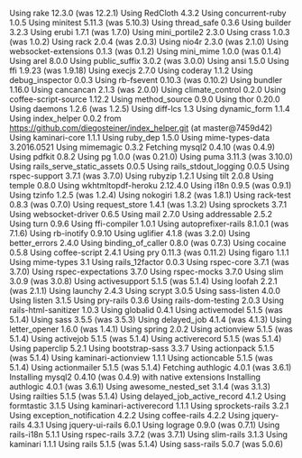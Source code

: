 Using rake 12.3.0 (was 12.2.1)
Using RedCloth 4.3.2
Using concurrent-ruby 1.0.5
Using minitest 5.11.3 (was 5.10.3)
Using thread_safe 0.3.6
Using builder 3.2.3
Using erubi 1.7.1 (was 1.7.0)
Using mini_portile2 2.3.0
Using crass 1.0.3 (was 1.0.2)
Using rack 2.0.4 (was 2.0.3)
Using nio4r 2.3.0 (was 2.1.0)
Using websocket-extensions 0.1.3 (was 0.1.2)
Using mini_mime 1.0.0 (was 0.1.4)
Using arel 8.0.0
Using public_suffix 3.0.2 (was 3.0.0)
Using ansi 1.5.0
Using ffi 1.9.23 (was 1.9.18)
Using execjs 2.7.0
Using coderay 1.1.2
Using debug_inspector 0.0.3
Using rb-fsevent 0.10.3 (was 0.10.2)
Using bundler 1.16.0
Using cancancan 2.1.3 (was 2.0.0)
Using climate_control 0.2.0
Using coffee-script-source 1.12.2
Using method_source 0.9.0
Using thor 0.20.0
Using daemons 1.2.6 (was 1.2.5)
Using diff-lcs 1.3
Using dynamic_form 1.1.4
Using index_helper 0.0.2 from https://github.com/diegosteiner/index_helper.git (at master@7459d42)
Using kaminari-core 1.1.1
Using ruby_dep 1.5.0
Using mime-types-data 3.2016.0521
Using mimemagic 0.3.2
Fetching mysql2 0.4.10 (was 0.4.9)
Using pdfkit 0.8.2
Using pg 1.0.0 (was 0.21.0)
Using puma 3.11.3 (was 3.10.0)
Using rails_serve_static_assets 0.0.5
Using rails_stdout_logging 0.0.5
Using rspec-support 3.7.1 (was 3.7.0)
Using rubyzip 1.2.1
Using tilt 2.0.8
Using temple 0.8.0
Using wkhtmltopdf-heroku 2.12.4.0
Using i18n 0.9.5 (was 0.9.1)
Using tzinfo 1.2.5 (was 1.2.4)
Using nokogiri 1.8.2 (was 1.8.1)
Using rack-test 0.8.3 (was 0.7.0)
Using request_store 1.4.1 (was 1.3.2)
Using sprockets 3.7.1
Using websocket-driver 0.6.5
Using mail 2.7.0
Using addressable 2.5.2
Using turn 0.9.6
Using ffi-compiler 1.0.1
Using autoprefixer-rails 8.1.0.1 (was 7.1.6)
Using rb-inotify 0.9.10
Using uglifier 4.1.8 (was 3.2.0)
Using better_errors 2.4.0
Using binding_of_caller 0.8.0 (was 0.7.3)
Using cocaine 0.5.8
Using coffee-script 2.4.1
Using pry 0.11.3 (was 0.11.2)
Using figaro 1.1.1
Using mime-types 3.1
Using rails_12factor 0.0.3
Using rspec-core 3.7.1 (was 3.7.0)
Using rspec-expectations 3.7.0
Using rspec-mocks 3.7.0
Using slim 3.0.9 (was 3.0.8)
Using activesupport 5.1.5 (was 5.1.4)
Using loofah 2.2.1 (was 2.1.1)
Using launchy 2.4.3
Using scrypt 3.0.5
Using sass-listen 4.0.0
Using listen 3.1.5
Using pry-rails 0.3.6
Using rails-dom-testing 2.0.3
Using rails-html-sanitizer 1.0.3
Using globalid 0.4.1
Using activemodel 5.1.5 (was 5.1.4)
Using sass 3.5.5 (was 3.5.3)
Using delayed_job 4.1.4 (was 4.1.3)
Using letter_opener 1.6.0 (was 1.4.1)
Using spring 2.0.2
Using actionview 5.1.5 (was 5.1.4)
Using activejob 5.1.5 (was 5.1.4)
Using activerecord 5.1.5 (was 5.1.4)
Using paperclip 5.2.1
Using bootstrap-sass 3.3.7
Using actionpack 5.1.5 (was 5.1.4)
Using kaminari-actionview 1.1.1
Using actioncable 5.1.5 (was 5.1.4)
Using actionmailer 5.1.5 (was 5.1.4)
Fetching authlogic 4.0.1 (was 3.6.1)
Installing mysql2 0.4.10 (was 0.4.9) with native extensions
Installing authlogic 4.0.1 (was 3.6.1)
Using awesome_nested_set 3.1.4 (was 3.1.3)
Using railties 5.1.5 (was 5.1.4)
Using delayed_job_active_record 4.1.2
Using formtastic 3.1.5
Using kaminari-activerecord 1.1.1
Using sprockets-rails 3.2.1
Using exception_notification 4.2.2
Using coffee-rails 4.2.2
Using jquery-rails 4.3.1
Using jquery-ui-rails 6.0.1
Using lograge 0.9.0 (was 0.7.1)
Using rails-i18n 5.1.1
Using rspec-rails 3.7.2 (was 3.7.1)
Using slim-rails 3.1.3
Using kaminari 1.1.1
Using rails 5.1.5 (was 5.1.4)
Using sass-rails 5.0.7 (was 5.0.6)
